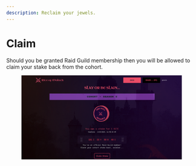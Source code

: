 ```yaml
---
description: Reclaim your jewels.
---
```


# Claim

Should you be granted Raid Guild membership then you will be allowed to claim your stake back from the cohort.

<figure><img src="../.gitbook/assets/raid-guild-membership.png" alt=""><figcaption></figcaption></figure>

